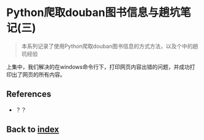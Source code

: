 # Python爬取douban图书信息与趟坑笔记(三)

> 本系列记录了使用Python爬取douban图书信息的方式方法，以及个中的趟坑经验

上集中，我们解决的在windows命令行下，打印网页内容出错的问题，并成功打印出了网页的所有内容。

## 


## References
- ？？

## Back to [index](./index.md)
